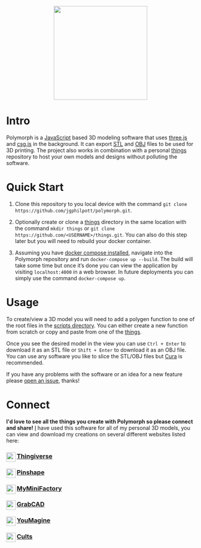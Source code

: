 <p align="center"><img width="250" height="250" src="https://github.com/jgphilpott/polymorph/blob/master/app/imgs/theme/logo.png"></p>

# Intro

Polymorph is a [JavaScript](https://en.wikipedia.org/wiki/JavaScript) based 3D modeling software that uses [three.js](https://github.com/mrdoob/three.js) and [csg.js](https://github.com/evanw/csg.js) in the background. It can export [STL](https://en.wikipedia.org/wiki/STL_(file_format)) and [OBJ](https://en.wikipedia.org/wiki/Wavefront_.obj_file) files to be used for 3D printing. The project also works in combination with a personal [things](https://github.com/jgphilpott/things) repository to host your own models and designs without polluting the software.

# Quick Start

1) Clone this repository to you local device with the command `git clone https://github.com/jgphilpott/polymorph.git`.

2) Optionally create or clone a [things](https://github.com/jgphilpott/things) directory in the same location with the command `mkdir things` or `git clone https://github.com/<USERNAME>/things.git`. You can also do this step later but you will need to rebuild your docker container.

3) Assuming you have [docker compose installed](https://docs.docker.com/compose/install), navigate into the Polymorph repository and run `docker-compose up --build`. The build will take some time but once it’s done you can view the application by visiting `localhost:4000` in a web browser. In future deployments you can simply use the command `docker-compose up`.

# Usage

To create/view a 3D model you will need to add a polygen function to one of the root files in the [scripts directory](https://github.com/jgphilpott/polymorph/tree/master/app/scripts). You can either create a new function from scratch or copy and paste from one of the [things](https://github.com/jgphilpott/things).

Once you see the desired model in the view you can use `Ctrl + Enter` to download it as an STL file or `Shift + Enter` to download it as an OBJ file. You can use any software you like to slice the STL/OBJ files but [Cura](https://github.com/Ultimaker/Cura) is recommended.

If you have any problems with the software or an idea for a new feature please [open an issue](https://github.com/jgphilpott/polymorph/issues), thanks!

# Connect

**I'd love to see all the things you create with Polymorph so please connect and share!** [I](https://github.com/jgphilpott) have used this software for all of my personal 3D models, you can view and download my creations on several different websites listed here:

### <img align="left" width="25" height="25" src="https://www.thingiverse.com/favicon.ico"> [Thingiverse](https://www.thingiverse.com/jgphilpott)
### <img align="left" width="25" height="25" src="https://pinshape.com/favicon.ico"> [Pinshape](https://pinshape.com/users/964002)
### <img align="left" width="25" height="25" src="https://www.myminifactory.com/favicon.ico"> [MyMiniFactory](https://www.myminifactory.com/users/jgphilpott)
### <img align="left" width="25" height="25" src="https://grabcad.com/favicon.ico"> [GrabCAD](https://grabcad.com/jacob.philpott-1)
### <img align="left" width="25" height="25" src="https://www.youmagine.com/favicon.ico"> [YouMagine](https://www.youmagine.com/jgphilpott)
### <img align="left" width="25" height="25" src="https://cults3d.com/favicon.ico"> [Cults](https://cults3d.com/en/users/jgphilpott)
